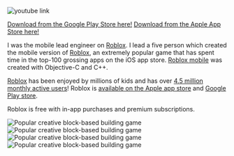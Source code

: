 ![youtube link](http://www.youtube.com/embed/LHdA7Yc-8Rg)

[Download from the Google Play Store here!][google-play-store]
[Download from the Apple App Store here!][app-store]

I was the mobile lead engineer on [Roblox][roblox]. I lead a five person which created the mobile version of [Roblox][roblox], an extremely popular game that has spent time in the top-100 grossing apps on the iOS app store. [Roblox mobile][app-store] was created with Objective-C and C++.

[Roblox][roblox] has been enjoyed by millions of kids and has over [4.5 million monthly active users][popularity]! Roblox is [available on the Apple app store][app-store] and [Google Play store][google-play-store].

Roblox is free with in-app purchases and premium subscriptions.

![Popular creative block-based building game](/content/images/roblox1.jpg)
![Popular creative block-based building game](/content/images/roblox3.jpg)
![Popular creative block-based building game](/content/images/roblox4.jpg)
![Popular creative block-based building game](/content/images/roblox2.jpg)

[roblox]: http://play.roblox.com/
[google-play-store]: http://play.google.com/store/apps/details?id=com.roblox.client
[app-store]: http://itunes.apple.com/us/app/roblox-mobile/id431946152/
[popularity]: http://blog.roblox.com/2014/09/the-post-summer-stats-wrapup/
